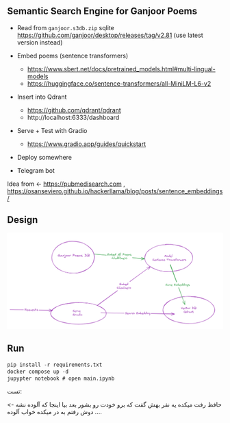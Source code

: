 ## Semantic Search Engine for Ganjoor Poems

- Read from `ganjoor.s3db.zip` sqlite https://github.com/ganjoor/desktop/releases/tag/v2.81 (use latest version instead)
- Embed poems  (sentence transformers)
  - https://www.sbert.net/docs/pretrained_models.html#multi-lingual-models
  - https://huggingface.co/sentence-transformers/all-MiniLM-L6-v2
- Insert into Qdrant
  - https://github.com/qdrant/qdrant
  - http://localhost:6333/dashboard
- Serve + Test with Gradio
  - https://www.gradio.app/guides/quickstart
  

- Deploy somewhere
- Telegram bot

Idea from <- https://pubmedisearch.com , https://osanseviero.github.io/hackerllama/blog/posts/sentence_embeddings/
 

## Design
![Design](design.png)

## Run
```shell
pip install -r requirements.txt
docker compose up -d
jupypter notebook # open main.ipynb
```

تست:

حافظ رفت میکده یه نفر بهش گفت که برو خودت رو بشور بعد بیا اینجا که آلوده نشه
-> دوش رفتم به در میکده خواب آلوده ....
